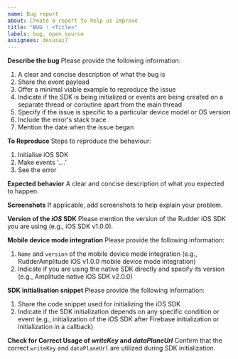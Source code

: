 ```yaml
---
name: Bug report
about: Create a report to help us improve
title: "BUG : <Title>"
labels: bug, open source
assignees: desusai7
---
```


**Describe the bug**
Please provide the following information:

1. A clear and concise description of what the bug is
2. Share the event payload
3. Offer a minimal viable example to reproduce the issue
4. Indicate if the SDK is being initialized or events are being created on a separate thread or coroutine apart from the main thread
5. Specify if the issue is specific to a particular device model or OS version
6. Include the error's stack trace
7. Mention the date when the issue began

**To Reproduce**
Steps to reproduce the behaviour:

1. Initialise iOS SDK
2. Make events '....'
3. See the error

**Expected behavior**
A clear and concise description of what you expected to happen.

**Screenshots**
If applicable, add screenshots to help explain your problem.

**Version of the _iOS_ SDK**
Please mention the version of the Rudder iOS SDK you are using (e.g., iOS SDK v1.0.0).

**Mobile device mode integration**
Please provide the following information:

1. `Name` and `version` of the mobile device mode integration (e.g., RudderAmplitude iOS v1.0.0 mobile device mode integration)
2. Indicate if you are using the native SDK directly and specify its version (e.g., Amplitude native iOS SDK v2.0.0)

**SDK initialisation snippet**
Please provide the following information:

1. Share the code snippet used for initializing the iOS SDK
2. Indicate if the SDK initialization depends on any specific condition or event (e.g., initialization of the iOS SDK after Firebase initialization or initialization in a callback)

**Check for Correct Usage of _writeKey_ and _dataPlaneUrl_**
Confirm that the correct `writeKey` and `dataPlaneUrl` are utilized during SDK initialization.
